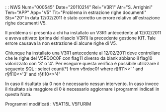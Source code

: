  :  : NWS Num="000545" Date="20110214" Rel="V3R1" Atr="S. Arrighini" Tem="APP" App="V5" Tit="Problema in estrazione righe documenti" Sts="20"
In data 12/02/2011 è stato corretto un errore relativo all'estrazione righe documenti V5.

Il problema si presenta a chi ha installato un V3R1 antecedente al 12/02/2011 e aveva attivato (prima del rilascio V3R1) la precedente gestione KIT.
Tale errore causava la non estrazione di alcune righe di V5.

Chiunque ha installato una V3R1 antecedente al 12/02/2011 deve controllare che le righe del V5RDOC0F con flag11 diverso da blank abbiano il flag10 valorizzato con '3' o '4'.
Per eseguire questa verifica è possibile utilizzare il seguente SQL : 
select count(\*) from v5rdoc0f
where r§fl11<>' ' and r§fl10<>'3' and r§fl10<>'4'

In caso il risultato sia 0 non è necessario nessun intervento.
In caso invece il risultato sia maggiore di 0 è necessario aggiornare i programmi indicati in questa
 Nota.

Programmi modificati : 
V5AT15L
V5FURIM
